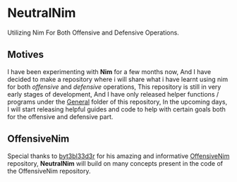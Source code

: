 
# NeutralNim

Utilizing Nim For Both Offensive and Defensive Operations.

## Motives
I have been experimenting with **Nim** for a few months now, And I have decided to make a repository where i will share what i have learnt using nim for both *offensive* and *defensive* operations, This repository is still in very early stages of development, And I have only released helper functions / programs under the [General](https://github.com/dk0m/NeutralNim/blob/main/General/) folder of this repository, In the upcoming days, I will start releasing helpful guides and code to help with certain goals both for the offensive and defensive part.

## OffensiveNim

Special thanks to [byt3bl33d3r](https://github.com/byt3bl33d3r) for his amazing and informative [OffensiveNim](https://github.com/byt3bl33d3r/OffensiveNim/) repository, **NeutralNim** will build on many concepts present in the code of the OffensiveNim repository.
